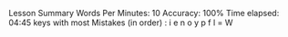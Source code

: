 Lesson Summary
Words Per Minutes: 10
Accuracy: 100%
Time elapsed: 04:45
keys with most Mistakes (in order) : i e n o y p f l = W
